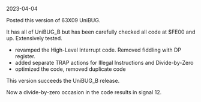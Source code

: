 
2023-04-04

Posted this version of 63X09 UniBUG.

It has all of UniBUG_B but has been carefully checked all code at $FE00 and up.
Extensively tested.

* revamped the High-Level Interrupt code. Removed fiddling with DP register.
* added separate TRAP actions for Illegal Instructions and Divide-by-Zero
* optimized the code, removed duplicate code

This version succeeds the UniBUG_B release.

Now a divide-by-zero occasion in the code results in signal 12.
